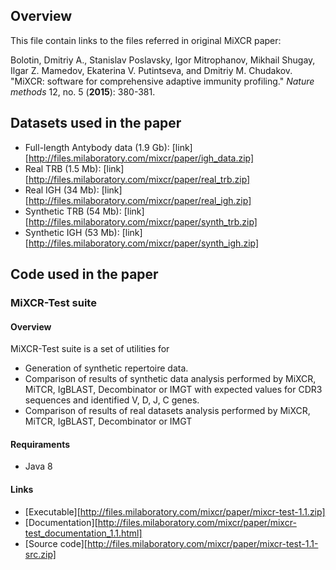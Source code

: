 ## Overview

This file contain links to the files referred in original MiXCR paper:

Bolotin, Dmitriy A., Stanislav Poslavsky, Igor Mitrophanov, Mikhail Shugay, Ilgar Z. Mamedov, Ekaterina V. Putintseva, and Dmitriy M. Chudakov. "MiXCR: software for comprehensive adaptive immunity profiling." *Nature methods* 12, no. 5 (**2015**): 380-381.

## Datasets used in the paper

* Full-length Antybody data (1.9 Gb): [link][http://files.milaboratory.com/mixcr/paper/igh_data.zip]
* Real TRB (1.5 Mb): [link][http://files.milaboratory.com/mixcr/paper/real_trb.zip]
* Real IGH (34 Mb): [link][http://files.milaboratory.com/mixcr/paper/real_igh.zip]
* Synthetic TRB (54 Mb): [link][http://files.milaboratory.com/mixcr/paper/synth_trb.zip]
* Synthetic IGH (53 Mb): [link][http://files.milaboratory.com/mixcr/paper/synth_igh.zip]

## Code used in the paper

### MiXCR-Test suite

#### Overview

MiXCR-Test suite is a set of utilities for

* Generation of synthetic repertoire data.
* Comparison of results of synthetic data analysis performed by MiXCR, MiTCR, IgBLAST, Decombinator or IMGT with expected values for CDR3 sequences and identified V, D, J, C genes.
* Comparison of results of real datasets analysis performed by MiXCR, MiTCR, IgBLAST, Decombinator or IMGT

#### Requiraments

* Java 8

#### Links

* [Executable][http://files.milaboratory.com/mixcr/paper/mixcr-test-1.1.zip]
* [Documentation][http://files.milaboratory.com/mixcr/paper/mixcr-test_documentation_1.1.html]
* [Source code][http://files.milaboratory.com/mixcr/paper/mixcr-test-1.1-src.zip]
